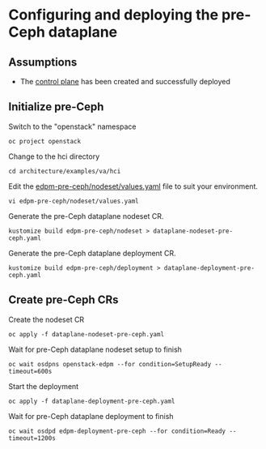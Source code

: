 # Configuring and deploying the pre-Ceph dataplane

## Assumptions

- The [control plane](control-plane.md) has been created and successfully deployed

## Initialize pre-Ceph

Switch to the "openstack" namespace
```
oc project openstack
```
Change to the hci directory
```
cd architecture/examples/va/hci
```
Edit the [edpm-pre-ceph/nodeset/values.yaml](edpm-pre-ceph/nodeset/values.yaml) file to suit
your environment.
```
vi edpm-pre-ceph/nodeset/values.yaml
```
Generate the pre-Ceph dataplane nodeset CR.
```
kustomize build edpm-pre-ceph/nodeset > dataplane-nodeset-pre-ceph.yaml
```
Generate the pre-Ceph dataplane deployment CR.
```
kustomize build edpm-pre-ceph/deployment > dataplane-deployment-pre-ceph.yaml
```

## Create pre-Ceph CRs
Create the nodeset CR
```
oc apply -f dataplane-nodeset-pre-ceph.yaml
```
Wait for pre-Ceph dataplane nodeset setup to finish
```
oc wait osdpns openstack-edpm --for condition=SetupReady --timeout=600s
```

Start the deployment
```
oc apply -f dataplane-deployment-pre-ceph.yaml
```

Wait for pre-Ceph dataplane deployment to finish
```
oc wait osdpd edpm-deployment-pre-ceph --for condition=Ready --timeout=1200s
```
